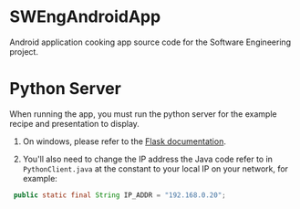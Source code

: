 # SWEngAndroidApp
Android application cooking app source code for the Software Engineering project.

# Python Server
When running the app, you must run the python server for the example recipe and presentation to display. 

1. On windows, please refer to the [Flask documentation](http://flask.pocoo.org/docs/0.12/installation/#pip-and-setuptools-on-windows). 

2. You'll also need to change the IP address the Java code refer to in `PythonClient.java` at the constant to your local IP on your network, for example:
```java
 public static final String IP_ADDR = "192.168.0.20";
```   
